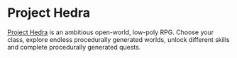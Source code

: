 # Project Hedra #

[Project Hedra](https://store.steampowered.com/app/1009960/) is an ambitious open-world, low-poly RPG. Choose your class, explore endless procedurally generated worlds, unlock different skills and complete procedurally generated quests.
